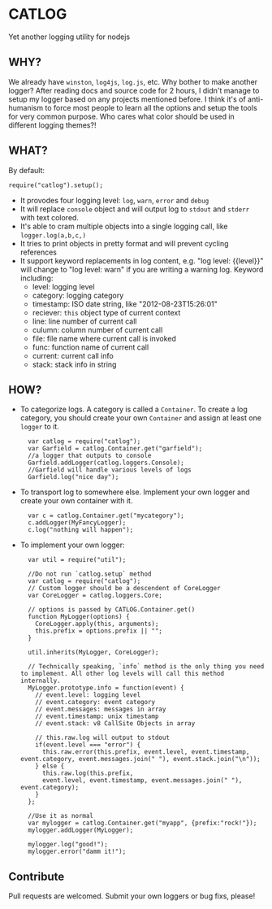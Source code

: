 CATLOG
======
Yet another logging utility for nodejs

WHY?
----
We already have `winston`, `log4js`, `log.js`, etc. Why bother to make another logger? After reading docs and source code for 2 hours, I didn't manage to setup my logger based on any projects mentioned before. I think it's of anti-humanism to force most people to learn all the options and setup the tools for very common purpose. Who cares what color should be used in different logging themes?!

WHAT?
-----
By default:

    require("catlog").setup();

* It provodes four logging level: `log`, `warn`, `error` and `debug`
* It will replace `console` object and will output log to  `stdout` and `stderr` with text colored.
* It's able to cram multiple objects into a single logging call, like `logger.log(a,b,c,)`
* It tries to print objects in pretty format and will prevent cycling references
* It support keyword replacements in log content, e.g. "log level: {{level}}"  will change to "log level: warn" if you are writing a warning log. Keyword including:
	* level: logging level
	* category: logging category
	* timestamp: ISO date string, like "2012-08-23T15:26:01"
	* reciever: `this` object type of current context
	* line: line number of current call
	* culumn: column number of current call
	* file: file name where current call is invoked
	* func: function name of current call
	* current: current call info
	* stack: stack info in string

HOW?
----

* To categorize logs. A category is called a `Container`. To create a log category, you should create your own `Container` and assign at least one `logger` to it.
    
        var catlog = require("catlog");
        var Garfield = catlog.Container.get("garfield");
        //a logger that outputs to console
        Garfield.addLogger(catlog.loggers.Console);
        //Garfield will handle various levels of logs
        Garfield.log("nice day");

* To transport log to somewhere else. Implement your own logger and create your own container with it.

		var c = catlog.Container.get("mycategory");
		c.addLogger(MyFancyLogger);
		c.log("nothing will happen");
		
* To implement your own logger:
		
		var util = require("util");
		
		//Do not run `catlog.setup` method
		var catlog = require("catlog");
		// Custom logger should be a descendent of CoreLogger
		var CoreLogger = catlog.loggers.Core;
		
		// options is passed by CATLOG.Container.get()
		function MyLogger(options) {
		  CoreLogger.apply(this, arguments);
		  this.prefix = options.prefix || "";
		}
		
		util.inherits(MyLogger, CoreLogger);
		
		// Technically speaking, `info` method is the only thing you need to implement. All other log levels will call this method internally.
		MyLogger.prototype.info = function(event) {
		  // event.level: logging level
		  // event.category: event category
		  // event.messages: messages in array
		  // event.timestamp: unix timestamp
		  // event.stack: v8 CallSite Objects in array
		
		  // this.raw.log will output to stdout
		  if(event.level === "error") {
		    this.raw.error(this.prefix, event.level, event.timestamp, event.category, event.messages.join(" "), event.stack.join("\n"));
		  } else {
		    this.raw.log(this.prefix, 
		    event.level, event.timestamp, event.messages.join(" "), event.category);
		  }
		};
		
		//Use it as normal
		var mylogger = catlog.Container.get("myapp", {prefix:"rock!"});
		mylogger.addLogger(MyLogger);
		
		mylogger.log("good!");
		mylogger.error("damm it!");


Contribute
----------
Pull requests are welcomed. Submit your own loggers or bug fixs, please!
